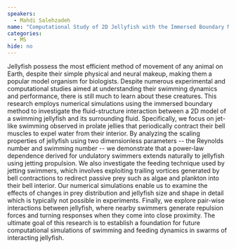 ```yaml
---
speakers:
  - Mahdi Salehzadeh
name: "Computational Study of 2D Jellyfish with the Immersed Boundary Method"
categories:
  - MS
hide: no
---
```

Jellyfish possess the most efficient method of movement of any animal on Earth, despite their simple physical and neural makeup, making them a popular model organism for biologists. Despite numerous experimental and computational studies aimed at understanding their swimming dynamics and performance, there is still much to learn about these creatures. This research employs numerical simulations using the immersed boundary method to investigate the fluid-structure interaction between a 2D model of a swimming jellyfish and its surrounding fluid. Specifically, we focus on jet-like swimming observed in prolate jellies that periodically contract their bell muscles to expel water from their interior. By analyzing the scaling properties of jellyfish using two dimensionless parameters -- the Reynolds number and swimming number -- we demonstrate that a power-law dependence derived for undulatory swimmers extends naturally to jellyfish using jetting propulsion. We also investigate the feeding technique used by jetting swimmers, which involves exploiting trailing vortices generated by bell contractions to redirect passive prey such as algae and plankton into their bell interior. Our numerical simulations enable us to examine the effects of changes in prey distribution and jellyfish size and shape in detail which is typically not possible in experiments. Finally, we explore pair-wise interactions between jellyfish, where nearby swimmers generate repulsion forces and turning responses when they come into close proximity. The ultimate goal of this research is to establish a foundation for future computational simulations of swimming and feeding dynamics in swarms of interacting jellyfish.
